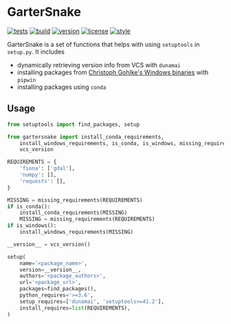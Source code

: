 # GarterSnake

[![tests](https://github.com/zacharyburnett/GarterSnake/workflows/tests/badge.svg)](https://github.com/zacharyburnett/GarterSnake/actions?query=workflow%3Atests)
[![build](https://github.com/zacharyburnett/GarterSnake/workflows/build/badge.svg)](https://github.com/zacharyburnett/GarterSnake/actions?query=workflow%3Abuild)
[![version](https://img.shields.io/pypi/v/GarterSnake)](https://pypi.org/project/GarterSnake)
[![license](https://img.shields.io/github/license/zacharyburnett/GarterSnake)](https://opensource.org/licenses/MIT)
[![style](https://sourceforge.net/p/oitnb/code/ci/default/tree/_doc/_static/oitnb.svg?format=raw)](https://sourceforge.net/p/oitnb/code)

GarterSnake is a set of functions that helps with using `setuptools` in
`setup.py`. It includes

- dynamically retrieving version info from VCS with `dunamai`
- installing packages
  from [Christoph Gohlke's Windows binaries](https://www.lfd.uci.edu/~gohlke/pythonlibs/)
  with `pipwin`
- installing packages using `conda`

## Usage

```python
from setuptools import find_packages, setup

from gartersnake import install_conda_requirements,
    install_windows_requirements, is_conda, is_windows, missing_requirements,
    vcs_version

REQUIREMENTS = {
    'fiona': ['gdal'],
    'numpy': [],
    'requests': [],
}

MISSING = missing_requirements(REQUIREMENTS)
if is_conda():
    install_conda_requirements(MISSING)
    MISSING = missing_requirements(REQUIREMENTS)
if is_windows():
    install_windows_requirements(MISSING)

__version__ = vcs_version()

setup(
    name='<package_name>',
    version=__version__,
    authors='<package_authors>',
    url='<package_url>',
    packages=find_packages(),
    python_requires='>=3.6',
    setup_requires=['dunamai', 'setuptools>=41.2'],
    install_requires=list(REQUIREMENTS),
)
```